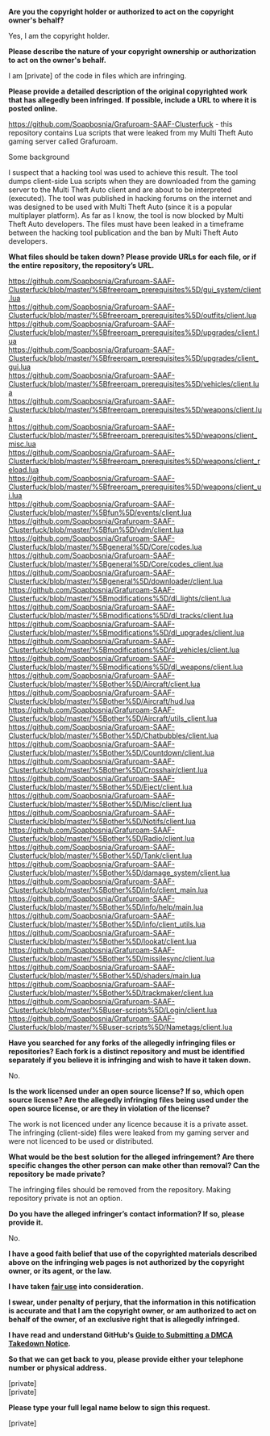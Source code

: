 **Are you the copyright holder or authorized to act on the copyright owner's behalf?**

Yes, I am the copyright holder.

**Please describe the nature of your copyright ownership or authorization to act on the owner's behalf.**

I am [private] of the code in files which are infringing.

**Please provide a detailed description of the original copyrighted work that has allegedly been infringed. If possible, include a URL to where it is posted online.**

https://github.com/Soapbosnia/Grafuroam-SAAF-Clusterfuck - this repository contains Lua scripts that were leaked from my Multi Theft Auto gaming server called Grafuroam.

Some background

I suspect that a hacking tool was used to achieve this result. The tool dumps client-side Lua scripts when they are downloaded from the gaming server to the Multi Theft Auto client and are about to be interpreted (executed). The tool was published in hacking forums on the internet and was designed to be used with Multi Theft Auto (since it is a popular multiplayer platform). As far as I know, the tool is now blocked by Multi Theft Auto developers. The files must have been leaked in a timeframe between the hacking tool publication and the ban by Multi Theft Auto developers.

**What files should be taken down? Please provide URLs for each file, or if the entire repository, the repository’s URL.**

https://github.com/Soapbosnia/Grafuroam-SAAF-Clusterfuck/blob/master/%5Bfreeroam_prerequisites%5D/gui_system/client.lua  
https://github.com/Soapbosnia/Grafuroam-SAAF-Clusterfuck/blob/master/%5Bfreeroam_prerequisites%5D/outfits/client.lua  
https://github.com/Soapbosnia/Grafuroam-SAAF-Clusterfuck/blob/master/%5Bfreeroam_prerequisites%5D/upgrades/client.lua  
https://github.com/Soapbosnia/Grafuroam-SAAF-Clusterfuck/blob/master/%5Bfreeroam_prerequisites%5D/upgrades/client_gui.lua  
https://github.com/Soapbosnia/Grafuroam-SAAF-Clusterfuck/blob/master/%5Bfreeroam_prerequisites%5D/vehicles/client.lua  
https://github.com/Soapbosnia/Grafuroam-SAAF-Clusterfuck/blob/master/%5Bfreeroam_prerequisites%5D/weapons/client.lua  
https://github.com/Soapbosnia/Grafuroam-SAAF-Clusterfuck/blob/master/%5Bfreeroam_prerequisites%5D/weapons/client_misc.lua  
https://github.com/Soapbosnia/Grafuroam-SAAF-Clusterfuck/blob/master/%5Bfreeroam_prerequisites%5D/weapons/client_reload.lua  
https://github.com/Soapbosnia/Grafuroam-SAAF-Clusterfuck/blob/master/%5Bfreeroam_prerequisites%5D/weapons/client_ui.lua  
https://github.com/Soapbosnia/Grafuroam-SAAF-Clusterfuck/blob/master/%5Bfun%5D/events/client.lua  
https://github.com/Soapbosnia/Grafuroam-SAAF-Clusterfuck/blob/master/%5Bfun%5D/vdm/client.lua  
https://github.com/Soapbosnia/Grafuroam-SAAF-Clusterfuck/blob/master/%5Bgeneral%5D/Core/codes.lua  
https://github.com/Soapbosnia/Grafuroam-SAAF-Clusterfuck/blob/master/%5Bgeneral%5D/Core/codes_client.lua  
https://github.com/Soapbosnia/Grafuroam-SAAF-Clusterfuck/blob/master/%5Bgeneral%5D/downloader/client.lua  
https://github.com/Soapbosnia/Grafuroam-SAAF-Clusterfuck/blob/master/%5Bmodifications%5D/dl_lights/client.lua  
https://github.com/Soapbosnia/Grafuroam-SAAF-Clusterfuck/blob/master/%5Bmodifications%5D/dl_tracks/client.lua  
https://github.com/Soapbosnia/Grafuroam-SAAF-Clusterfuck/blob/master/%5Bmodifications%5D/dl_upgrades/client.lua  
https://github.com/Soapbosnia/Grafuroam-SAAF-Clusterfuck/blob/master/%5Bmodifications%5D/dl_vehicles/client.lua  
https://github.com/Soapbosnia/Grafuroam-SAAF-Clusterfuck/blob/master/%5Bmodifications%5D/dl_weapons/client.lua  
https://github.com/Soapbosnia/Grafuroam-SAAF-Clusterfuck/blob/master/%5Bother%5D/Aircraft/client.lua  
https://github.com/Soapbosnia/Grafuroam-SAAF-Clusterfuck/blob/master/%5Bother%5D/Aircraft/hud.lua  
https://github.com/Soapbosnia/Grafuroam-SAAF-Clusterfuck/blob/master/%5Bother%5D/Aircraft/utils_client.lua  
https://github.com/Soapbosnia/Grafuroam-SAAF-Clusterfuck/blob/master/%5Bother%5D/Chatbubbles/client.lua  
https://github.com/Soapbosnia/Grafuroam-SAAF-Clusterfuck/blob/master/%5Bother%5D/Countdown/client.lua  
https://github.com/Soapbosnia/Grafuroam-SAAF-Clusterfuck/blob/master/%5Bother%5D/Crosshair/client.lua  
https://github.com/Soapbosnia/Grafuroam-SAAF-Clusterfuck/blob/master/%5Bother%5D/Eject/client.lua  
https://github.com/Soapbosnia/Grafuroam-SAAF-Clusterfuck/blob/master/%5Bother%5D/Misc/client.lua  
https://github.com/Soapbosnia/Grafuroam-SAAF-Clusterfuck/blob/master/%5Bother%5D/Notifs/client.lua  
https://github.com/Soapbosnia/Grafuroam-SAAF-Clusterfuck/blob/master/%5Bother%5D/Radio/client.lua  
https://github.com/Soapbosnia/Grafuroam-SAAF-Clusterfuck/blob/master/%5Bother%5D/Tank/client.lua  
https://github.com/Soapbosnia/Grafuroam-SAAF-Clusterfuck/blob/master/%5Bother%5D/damage_system/client.lua  
https://github.com/Soapbosnia/Grafuroam-SAAF-Clusterfuck/blob/master/%5Bother%5D/info/client_main.lua  
https://github.com/Soapbosnia/Grafuroam-SAAF-Clusterfuck/blob/master/%5Bother%5D/info/help/main.lua  
https://github.com/Soapbosnia/Grafuroam-SAAF-Clusterfuck/blob/master/%5Bother%5D/info/client_utils.lua  
https://github.com/Soapbosnia/Grafuroam-SAAF-Clusterfuck/blob/master/%5Bother%5D/lookat/client.lua  
https://github.com/Soapbosnia/Grafuroam-SAAF-Clusterfuck/blob/master/%5Bother%5D/missilesync/client.lua  
https://github.com/Soapbosnia/Grafuroam-SAAF-Clusterfuck/blob/master/%5Bother%5D/shaders/main.lua  
https://github.com/Soapbosnia/Grafuroam-SAAF-Clusterfuck/blob/master/%5Bother%5D/trackmaker/client.lua  
https://github.com/Soapbosnia/Grafuroam-SAAF-Clusterfuck/blob/master/%5Buser-scripts%5D/Login/client.lua  
https://github.com/Soapbosnia/Grafuroam-SAAF-Clusterfuck/blob/master/%5Buser-scripts%5D/Nametags/client.lua  

**Have you searched for any forks of the allegedly infringing files or repositories? Each fork is a distinct repository and must be identified separately if you believe it is infringing and wish to have it taken down.**

No.

**Is the work licensed under an open source license? If so, which open source license? Are the allegedly infringing files being used under the open source license, or are they in violation of the license?**

The work is not licenced under any licence because it is a private asset. The infringing (client-side) files were leaked from my gaming server and were not licenced to be used or distributed.

**What would be the best solution for the alleged infringement? Are there specific changes the other person can make other than removal? Can the repository be made private?**

The infringing files should be removed from the repository. Making repository private is not an option.

**Do you have the alleged infringer’s contact information? If so, please provide it.**

No.

**I have a good faith belief that use of the copyrighted materials described above on the infringing web pages is not authorized by the copyright owner, or its agent, or the law.**

**I have taken <a href="https://www.lumendatabase.org/topics/22">fair use</a> into consideration.**

**I swear, under penalty of perjury, that the information in this notification is accurate and that I am the copyright owner, or am authorized to act on behalf of the owner, of an exclusive right that is allegedly infringed.**

**I have read and understand GitHub's <a href="https://docs.github.com/articles/guide-to-submitting-a-dmca-takedown-notice/">Guide to Submitting a DMCA Takedown Notice</a>.**

**So that we can get back to you, please provide either your telephone number or physical address.**

[private]  
[private]

**Please type your full legal name below to sign this request.**

[private]
